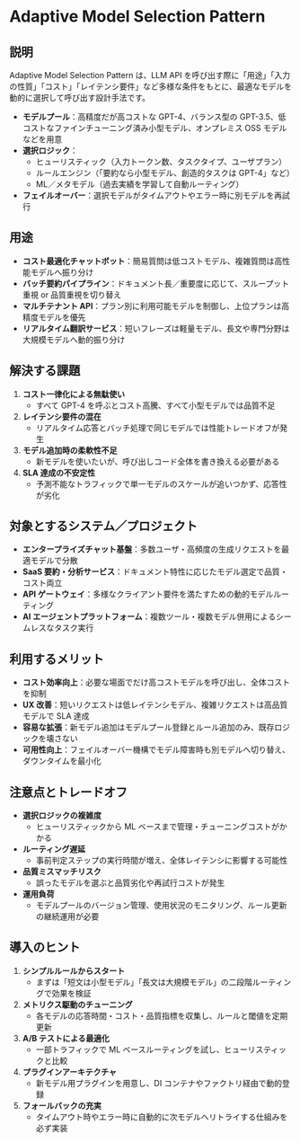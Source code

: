 # Adaptive Model Selection Pattern

## 説明  
Adaptive Model Selection Pattern は、LLM API を呼び出す際に「用途」「入力の性質」「コスト」「レイテンシ要件」など多様な条件をもとに、最適なモデルを動的に選択して呼び出す設計手法です。  
- **モデルプール**：高精度だが高コストな GPT-4、バランス型の GPT-3.5、低コストなファインチューニング済み小型モデル、オンプレミス OSS モデルなどを用意  
- **選択ロジック**：  
  - ヒューリスティック（入力トークン数、タスクタイプ、ユーザプラン）  
  - ルールエンジン（「要約なら小型モデル、創造的タスクは GPT-4」など）  
  - ML／メタモデル（過去実績を学習して自動ルーティング）  
- **フェイルオーバー**：選択モデルがタイムアウトやエラー時に別モデルを再試行

## 用途  
- **コスト最適化チャットボット**：簡易質問は低コストモデル、複雑質問は高性能モデルへ振り分け  
- **バッチ要約パイプライン**：ドキュメント長／重要度に応じて、スループット重視 or 品質重視を切り替え  
- **マルチテナント API**：プラン別に利用可能モデルを制御し、上位プランは高精度モデルを優先  
- **リアルタイム翻訳サービス**：短いフレーズは軽量モデル、長文や専門分野は大規模モデルへ動的振り分け  

## 解決する課題  
1. **コスト一律化による無駄使い**  
   - すべて GPT-4 を呼ぶとコスト高騰、すべて小型モデルでは品質不足  
2. **レイテンシ要件の混在**  
   - リアルタイム応答とバッチ処理で同じモデルでは性能トレードオフが発生  
3. **モデル追加時の柔軟性不足**  
   - 新モデルを使いたいが、呼び出しコード全体を書き換える必要がある  
4. **SLA 達成の不安定性**  
   - 予測不能なトラフィックで単一モデルのスケールが追いつかず、応答性が劣化  

## 対象とするシステム／プロジェクト  
- **エンタープライズチャット基盤**：多数ユーザ・高頻度の生成リクエストを最適モデルで分散  
- **SaaS 要約・分析サービス**：ドキュメント特性に応じたモデル選定で品質・コスト両立  
- **API ゲートウェイ**：多様なクライアント要件を満たすための動的モデルルーティング  
- **AI エージェントプラットフォーム**：複数ツール・複数モデル併用によるシームレスなタスク実行  

## 利用するメリット  
- **コスト効率向上**：必要な場面でだけ高コストモデルを呼び出し、全体コストを抑制  
- **UX 改善**：短いリクエストは低レイテンシモデル、複雑リクエストは高品質モデルで SLA 達成  
- **容易な拡張**：新モデル追加はモデルプール登録とルール追加のみ、既存ロジックを壊さない  
- **可用性向上**：フェイルオーバー機構でモデル障害時も別モデルへ切り替え、ダウンタイムを最小化  

## 注意点とトレードオフ  
- **選択ロジックの複雑度**  
  - ヒューリスティックから ML ベースまで管理・チューニングコストがかかる  
- **ルーティング遅延**  
  - 事前判定ステップの実行時間が増え、全体レイテンシに影響する可能性  
- **品質ミスマッチリスク**  
  - 誤ったモデルを選ぶと品質劣化や再試行コストが発生  
- **運用負荷**  
  - モデルプールのバージョン管理、使用状況のモニタリング、ルール更新の継続運用が必要  

## 導入のヒント  
1. **シンプルルールからスタート**  
   - まずは「短文は小型モデル」「長文は大規模モデル」の二段階ルーティングで効果を検証  
2. **メトリクス駆動のチューニング**  
   - 各モデルの応答時間・コスト・品質指標を収集し、ルールと閾値を定期更新  
3. **A/B テストによる最適化**  
   - 一部トラフィックで ML ベースルーティングを試し、ヒューリスティックと比較  
4. **プラグインアーキテクチャ**  
   - 新モデル用プラグインを用意し、DI コンテナやファクトリ経由で動的登録  
5. **フォールバックの充実**  
   - タイムアウト時やエラー時に自動的に次モデルへリトライする仕組みを必ず実装  
